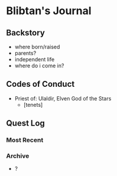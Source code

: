 # Blibtan's Journal
## Backstory
- where born/raised
- parents?
- independent life
- where do i come in?

## Codes of Conduct
- Priest of: Ulaldir, Elven God of the Stars
    - [tenets]

## Quest Log
### Most Recent

### Archive
- ?
